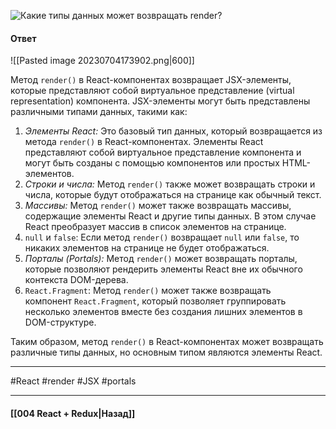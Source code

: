 ![Какие типы данных может возвращать `render`?](https://youtu.be/DgevxmyzymQ?t=90)

#### Ответ

![[Pasted image 20230704173902.png|600]]

Метод `render()` в React-компонентах возвращает JSX-элементы, которые представляют собой виртуальное представление (virtual representation) компонента. JSX-элементы могут быть представлены различными типами данных, такими как:

1. *Элементы React:* Это базовый тип данных, который возвращается из метода `render()` в React-компонентах. Элементы React представляют собой виртуальное представление компонента и могут быть созданы с помощью компонентов или простых HTML-элементов.
2. *Строки и числа:* Метод `render()` также может возвращать строки и числа, которые будут отображаться на странице как обычный текст.
3. *Массивы:* Метод `render()` может также возвращать массивы, содержащие элементы React и другие типы данных. В этом случае React преобразует массив в список элементов на странице.
4. `null` и `false`: Если метод `render()` возвращает `null` или `false`, то никаких элементов на странице не будет отображаться.
5. *Порталы (Portals):* Метод `render()` может возвращать порталы, которые позволяют рендерить элементы React вне их обычного контекста DOM-дерева.
6. `React.Fragment`: Метод `render()` может также возвращать компонент `React.Fragment`, который позволяет группировать несколько элементов вместе без создания лишних элементов в DOM-структуре.

Таким образом, метод `render()` в React-компонентах может возвращать различные типы данных, но основным типом являются элементы React.

____
#React #render #JSX #portals 

____

#### [[004 React + Redux|Назад]]